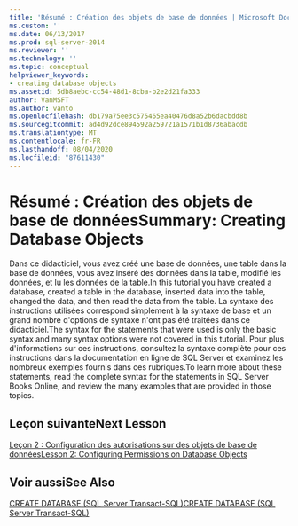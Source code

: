 ```yaml
---
title: 'Résumé : Création des objets de base de données | Microsoft Docs'
ms.custom: ''
ms.date: 06/13/2017
ms.prod: sql-server-2014
ms.reviewer: ''
ms.technology: ''
ms.topic: conceptual
helpviewer_keywords:
- creating database objects
ms.assetid: 5db8aebc-cc54-48d1-8cba-b2e2d21fa333
author: VanMSFT
ms.author: vanto
ms.openlocfilehash: db179a75ee3c575465ea40476d8a52b6dacbdd8b
ms.sourcegitcommit: ad4d92dce894592a259721a1571b1d8736abacdb
ms.translationtype: MT
ms.contentlocale: fr-FR
ms.lasthandoff: 08/04/2020
ms.locfileid: "87611430"
---
```

# <a name="summary-creating-database-objects"></a><span data-ttu-id="0e24d-102">Résumé : Création des objets de base de données</span><span class="sxs-lookup"><span data-stu-id="0e24d-102">Summary: Creating Database Objects</span></span>
  <span data-ttu-id="0e24d-103">Dans ce didacticiel, vous avez créé une base de données, une table dans la base de données, vous avez inséré des données dans la table, modifié les données, et lu les données de la table.</span><span class="sxs-lookup"><span data-stu-id="0e24d-103">In this tutorial you have created a database, created a table in the database, inserted data into the table, changed the data, and then read the data from the table.</span></span> <span data-ttu-id="0e24d-104">La syntaxe des instructions utilisées correspond simplement à la syntaxe de base et un grand nombre d'options de syntaxe n'ont pas été traitées dans ce didacticiel.</span><span class="sxs-lookup"><span data-stu-id="0e24d-104">The syntax for the statements that were used is only the basic syntax and many syntax options were not covered in this tutorial.</span></span> <span data-ttu-id="0e24d-105">Pour plus d'informations sur ces instructions, consultez la syntaxe complète pour ces instructions dans la documentation en ligne de SQL Server et examinez les nombreux exemples fournis dans ces rubriques.</span><span class="sxs-lookup"><span data-stu-id="0e24d-105">To learn more about these statements, read the complete syntax for the statements in SQL Server Books Online, and review the many examples that are provided in those topics.</span></span>  
  
## <a name="next-lesson"></a><span data-ttu-id="0e24d-106">Leçon suivante</span><span class="sxs-lookup"><span data-stu-id="0e24d-106">Next Lesson</span></span>  
 [<span data-ttu-id="0e24d-107">Leçon 2 : Configuration des autorisations sur des objets de base de données</span><span class="sxs-lookup"><span data-stu-id="0e24d-107">Lesson 2: Configuring Permissions on Database Objects</span></span>](lesson-2-configuring-permissions-on-database-objects.md)  
  
## <a name="see-also"></a><span data-ttu-id="0e24d-108">Voir aussi</span><span class="sxs-lookup"><span data-stu-id="0e24d-108">See Also</span></span>  
 [<span data-ttu-id="0e24d-109">CREATE DATABASE &#40;SQL Server Transact-SQL&#41;</span><span class="sxs-lookup"><span data-stu-id="0e24d-109">CREATE DATABASE &#40;SQL Server Transact-SQL&#41;</span></span>](/sql/t-sql/statements/create-database-sql-server-transact-sql)  
  
  
